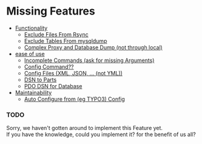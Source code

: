 # Missing Features

- [Functionality](MissingFeatures.md#TODO)
  - [Exclude Files From Rsync](MissingFeatures.md#TODO)
  - [Exclude Tables From mysqldump](MissingFeatures.md#TODO)
  - [Complex Proxy and Database Dump (not through local)](MissingFeatures.md#TODO)
- [ease of use](MissingFeatures.md#TODO)
  - [Incomplete Commands (ask for missing Arguments)](MissingFeatures.md#TODO)
  - [Config Command??](MissingFeatures.md#TODO)
  - [Config Files (XML, JSON, ... (not YML))](MissingFeatures.md#TODO)
  - [DSN to Parts](MissingFeatures.md#TODO)
  - [PDO DSN for Database](MissingFeatures.md#TODO)
- [Maintainability](MissingFeatures.md#TODO)
  - [Auto Configure from (eg TYPO3) Config](MissingFeatures.md#TODO)

### TODO

Sorry, we haven't gotten around to implement this Feature yet.  
If you have the knowledge, could you implement it? for the benefit of us all?

